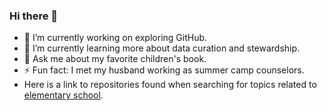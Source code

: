 ### Hi there 👋
- 🔭 I’m currently working on exploring GitHub.
- 🌱 I’m currently learning more about data curation and stewardship.
- 💬 Ask me about my favorite children's book.
- ⚡ Fun fact: I met my husband working as summer camp counselors.
- Here is a link to repositories found when searching for topics related to [elementary school](https://github.com/topics/elementary-school-kids). 
<!--
**mg3756/mg3756** is a ✨ _special_ ✨ repository because its `README.md` (this file) appears on your GitHub profile.

Here are some ideas to get you started:

- 
-->
